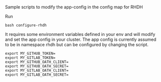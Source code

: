 
Sample scripts to modify the app-config in the config map for RHDH


Run
```
bash configure-rhdh
```

It requires some environment variables defined in your env and will modify and set the app config in your cluster. The app config is currently assumed to be in namespace rhdh but can be configured by changing the script.

```
export MY_GITHUB_TOKEN=
export MY_GITLAB_TOKEN=
export MY_GITHUB_OATH_CLIENT=
export MY_GITHUB_OATH_SECRET=
export MY_GITLAB_OATH_CLIENT=
export MY_GITLAB_OATH_SECRET=
```